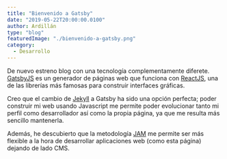 ```yaml
---
title: "Bienvenido a Gatsby"
date: "2019-05-22T20:00:00.0100"
author: Ardillán
type: "blog"
featuredImage: "./bienvenido-a-gatsby.png"
category:
  - Desarrollo
---
```


De nuevo estreno blog con una tecnología complementamente diferete. [GatsbyJS](https://www.gatsbyjs.org/) es un generador de páginas web que funciona con [ReactJS](https://reactjs.org/), una de las librerías más famosas para construir interfaces gráficas.

Creo que el cambio de [Jekyll](/blog/bienvenido-a-jekyll/) a Gatsby ha sido una opción perfecta; poder construir mi web usando Javascript me permite poder evolucionar tanto mi perfil como desarrollador así como la propia página, ya que me resulta más sencillo mantenerla.

Además, he descubierto que la metodología [JAM](https://jamstack.org/) me permite ser más flexible a la hora de desarrollar aplicaciones web (como esta página) dejando de lado CMS.
